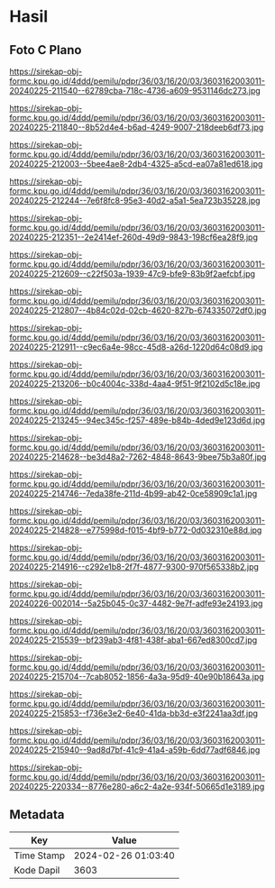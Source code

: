 # Hasil

## Foto C Plano

https://sirekap-obj-formc.kpu.go.id/4ddd/pemilu/pdpr/36/03/16/20/03/3603162003011-20240225-211540--62789cba-718c-4736-a609-9531146dc273.jpg

https://sirekap-obj-formc.kpu.go.id/4ddd/pemilu/pdpr/36/03/16/20/03/3603162003011-20240225-211840--8b52d4e4-b6ad-4249-9007-218deeb6df73.jpg

https://sirekap-obj-formc.kpu.go.id/4ddd/pemilu/pdpr/36/03/16/20/03/3603162003011-20240225-212003--5bee4ae8-2db4-4325-a5cd-ea07a81ed618.jpg

https://sirekap-obj-formc.kpu.go.id/4ddd/pemilu/pdpr/36/03/16/20/03/3603162003011-20240225-212244--7e6f8fc8-95e3-40d2-a5a1-5ea723b35228.jpg

https://sirekap-obj-formc.kpu.go.id/4ddd/pemilu/pdpr/36/03/16/20/03/3603162003011-20240225-212351--2e2414ef-260d-49d9-9843-198cf6ea28f9.jpg

https://sirekap-obj-formc.kpu.go.id/4ddd/pemilu/pdpr/36/03/16/20/03/3603162003011-20240225-212609--c22f503a-1939-47c9-bfe9-83b9f2aefcbf.jpg

https://sirekap-obj-formc.kpu.go.id/4ddd/pemilu/pdpr/36/03/16/20/03/3603162003011-20240225-212807--4b84c02d-02cb-4620-827b-674335072df0.jpg

https://sirekap-obj-formc.kpu.go.id/4ddd/pemilu/pdpr/36/03/16/20/03/3603162003011-20240225-212911--c9ec6a4e-98cc-45d8-a26d-1220d64c08d9.jpg

https://sirekap-obj-formc.kpu.go.id/4ddd/pemilu/pdpr/36/03/16/20/03/3603162003011-20240225-213206--b0c4004c-338d-4aa4-9f51-9f2102d5c18e.jpg

https://sirekap-obj-formc.kpu.go.id/4ddd/pemilu/pdpr/36/03/16/20/03/3603162003011-20240225-213245--94ec345c-f257-489e-b84b-4ded9e123d6d.jpg

https://sirekap-obj-formc.kpu.go.id/4ddd/pemilu/pdpr/36/03/16/20/03/3603162003011-20240225-214628--be3d48a2-7262-4848-8643-9bee75b3a80f.jpg

https://sirekap-obj-formc.kpu.go.id/4ddd/pemilu/pdpr/36/03/16/20/03/3603162003011-20240225-214746--7eda38fe-211d-4b99-ab42-0ce58909c1a1.jpg

https://sirekap-obj-formc.kpu.go.id/4ddd/pemilu/pdpr/36/03/16/20/03/3603162003011-20240225-214828--e775998d-f015-4bf9-b772-0d032310e88d.jpg

https://sirekap-obj-formc.kpu.go.id/4ddd/pemilu/pdpr/36/03/16/20/03/3603162003011-20240225-214916--c292e1b8-2f7f-4877-9300-970f565338b2.jpg

https://sirekap-obj-formc.kpu.go.id/4ddd/pemilu/pdpr/36/03/16/20/03/3603162003011-20240226-002014--5a25b045-0c37-4482-9e7f-adfe93e24193.jpg

https://sirekap-obj-formc.kpu.go.id/4ddd/pemilu/pdpr/36/03/16/20/03/3603162003011-20240225-215539--bf239ab3-4f81-438f-aba1-667ed8300cd7.jpg

https://sirekap-obj-formc.kpu.go.id/4ddd/pemilu/pdpr/36/03/16/20/03/3603162003011-20240225-215704--7cab8052-1856-4a3a-95d9-40e90b18643a.jpg

https://sirekap-obj-formc.kpu.go.id/4ddd/pemilu/pdpr/36/03/16/20/03/3603162003011-20240225-215853--f736e3e2-6e40-41da-bb3d-e3f2241aa3df.jpg

https://sirekap-obj-formc.kpu.go.id/4ddd/pemilu/pdpr/36/03/16/20/03/3603162003011-20240225-215940--9ad8d7bf-41c9-41a4-a59b-6dd77adf6846.jpg

https://sirekap-obj-formc.kpu.go.id/4ddd/pemilu/pdpr/36/03/16/20/03/3603162003011-20240225-220334--8776e280-a6c2-4a2e-934f-50665d1e3189.jpg


## Metadata

| Key        | Value               |
| ---------- | ------------------- |
| Time Stamp | 2024-02-26 01:03:40 |
| Kode Dapil | 3603                |




